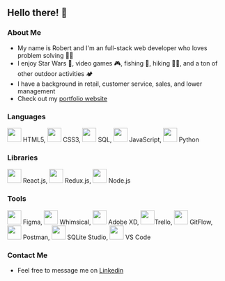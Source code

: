 ## Hello there! 👋
### About Me
- My name is Robert and I'm an full-stack web developer who loves problem solving 👨‍💻
- I enjoy Star Wars 🤺, video games 🎮, fishing 🎣, hiking 🚶‍♂️, and a ton of other outdoor activities 🏕️
- I have a background in retail, customer service, sales, and lower management
- Check out my <a href="https://robert-petersen.vercel.app/" >portfolio website</a>
### Languages
<img height="32" width="32" src="https://cdn2.iconfinder.com/data/icons/social-icon-3/512/social_style_3_html5-512.png" /> HTML5,
<img height="32" width="32" src="https://cdn2.iconfinder.com/data/icons/social-icon-3/512/social_style_3_css3-512.png" /> CSS3,
<img height="32" width="32" src="https://w7.pngwing.com/pngs/552/345/png-transparent-sql-database-computer-icons-sql-icon-blue-text-rectangle-thumbnail.png" /> SQL, 
<img height="32" width="32" src="https://cdn.iconscout.com/icon/free/png-512/javascript-2752148-2284965.png" /> JavaScript,
<img height="32" width="32" src="https://cdn3.iconfinder.com/data/icons/logos-and-brands-adobe/512/267_Python-512.png" /> Python
### Libraries
<img height="32" width="32" src="https://upload.wikimedia.org/wikipedia/commons/thumb/a/a7/React-icon.svg/2300px-React-icon.svg.png" /> React.js,
<img height="32" width="32" src="https://cdn.iconscout.com/icon/free/png-512/redux-283024.png" /> Redux.js, 
<img height="32" width="32" src="https://cdn.worldvectorlogo.com/logos/nodejs-icon.svg" /> Node.js
### Tools
<img height="32" width="32" src="https://i.pinimg.com/originals/17/06/c9/1706c9f16bd08eb5e03f1df3e0a94a1c.png" /> Figma,
<img height="32" width="32" src="https://images.g2crowd.com/uploads/product/image/large_detail/large_detail_866febf47336e5b1a375930cfb86c2b5/whimsical.png" /> Whimsical,
<img height="32" width="32" src="https://upload.wikimedia.org/wikipedia/commons/thumb/c/c2/Adobe_XD_CC_icon.svg/1051px-Adobe_XD_CC_icon.svg.png" /> Adobe XD,
<img height="32" width="32" src="https://cdn3.iconfinder.com/data/icons/popular-services-brands-vol-2/512/trello-512.png" />Trello,
<img height="32" width="32" src="https://community.infoblox.com/t5/image/serverpage/image-id/2195iA290BF7E3BA6064D/image-size/large/is-moderation-mode/true?v=v2&px=999" /> GitFlow,
<img height="32" width="32" src="https://miro.medium.com/max/512/1*fVBL9mtLJmHIH6YpU7WvHQ.png" /> Postman,
<img height="32" width="32" src="https://p1.hiclipart.com/preview/272/662/574/numix-circle-for-windows-sqlitestudio-icon-png-icon-thumbnail.jpg" /> SQLite Studio,
<img height="32" width="32" src="https://raw.githubusercontent.com/dhanishgajjar/vscode-icons/master/png/default_dark.png" /> VS Code
### Contact Me
- Feel free to message me on [Linkedin](https://www.linkedin.com/in/robert-petersen808/)

<!--
**robert-petersen/robert-petersen** is a ✨ _special_ ✨ repository because its `README.md` (this file) appears on your GitHub profile.

Here are some ideas to get you started:

- 🔭 I’m currently working on ...
- 🌱 I’m currently learning ...
- 👯 I’m looking to collaborate on ...
- 🤔 I’m looking for help with ...
- 💬 Ask me about ...
- 📫 How to reach me: ...
- 😄 Pronouns: ...
- ⚡ Fun fact: ...
-->
